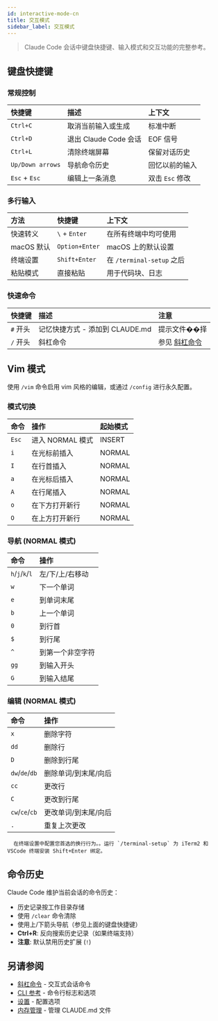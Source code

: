 ```yaml
---
id: interactive-mode-cn
title: 交互模式
sidebar_label: 交互模式
---
```


> Claude Code 会话中键盘快捷键、输入模式和交互功能的完整参考。

## 键盘快捷键

### 常规控制

| 快捷键 | 描述 | 上下文 |
| :--------------- | :--------------------------------- | :------------------------- |
| `Ctrl+C` | 取消当前输入或生成 | 标准中断 |
| `Ctrl+D` | 退出 Claude Code 会话 | EOF 信号 |
| `Ctrl+L` | 清除终端屏幕 | 保留对话历史 |
| `Up/Down arrows` | 导航命令历史 | 回忆以前的输入 |
| `Esc` + `Esc` | 编辑上一条消息 | 双击 `Esc` 修改 |

### 多行输入

| 方法 | 快捷键 | 上下文 |
| :------------- | :------------- | :---------------------- |
| 快速转义 | `\` + `Enter` | 在所有终端中均可使用 |
| macOS 默认 | `Option+Enter` | macOS 上的默认设置 |
| 终端设置 | `Shift+Enter` | 在 `/terminal-setup` 之后 |
| 粘贴模式 | 直接粘贴 | 用于代码块、日志 |

### 快速命令

| 快捷键 | 描述 | 注意 |
| :----------- | :--------------------------------- | :-------------------------------------------------------- |
| `#` 开头 | 记忆快捷方式 - 添加到 CLAUDE.md | 提示文件��择 |
| `/` 开头 | 斜杠命令 | 参见 [斜杠命令](/en/docs/claude-code/slash-commands) |

## Vim 模式

使用 `/vim` 命令启用 vim 风格的编辑，或通过 `/config` 进行永久配置。

### 模式切换

| 命令 | 操作 | 起始模式 |
| :------ | :-------------------------- | :-------- |
| `Esc` | 进入 NORMAL 模式 | INSERT |
| `i` | 在光标前插入 | NORMAL |
| `I` | 在行首插入 | NORMAL |
| `a` | 在光标后插入 | NORMAL |
| `A` | 在行尾插入 | NORMAL |
| `o` | 在下方打开新行 | NORMAL |
| `O` | 在上方打开新行 | NORMAL |

### 导航 (NORMAL 模式)

| 命令 | 操作 |
| :-------------- | :------------------------ |
| `h`/`j`/`k`/`l` | 左/下/上/右移动 |
| `w` | 下一个单词 |
| `e` | 到单词末尾 |
| `b` | 上一个单词 |
| `0` | 到行首 |
| `$` | 到行尾 |
| `^` | 到第一个非空字符 |
| `gg` | 到输入开头 |
| `G` | 到输入结尾 |

### 编辑 (NORMAL 模式)

| 命令 | 操作 |
| :------------- | :---------------------- |
| `x` | 删除字符 |
| `dd` | 删除行 |
| `D` | 删除到行尾 |
| `dw`/`de`/`db` | 删除单词/到末尾/向后 |
| `cc` | 更改行 |
| `C` | 更改到行尾 |
| `cw`/`ce`/`cb` | 更改单词/到末尾/向后 |
| `.` | 重复上次更改 |

```
  在终端设置中配置您首选的换行行为。。运行 `/terminal-setup` 为 iTerm2 和 VSCode 终端安装 Shift+Enter 绑定。
```

## 命令历史

Claude Code 维护当前会话的命令历史：

* 历史记录按工作目录存储
* 使用 `/clear` 命令清除
* 使用上/下箭头导航（参见上面的键盘快捷键）
* **Ctrl+R**: 反向搜索历史记录（如果终端支持）
* **注意**: 默认禁用历史扩展 (`!`) 

## 另请参阅

* [斜杠命令](/en/docs/claude-code/slash-commands) - 交互式会话命令
* [CLI 参考](/en/docs/claude-code/cli-reference) - 命令行标志和选项
* [设置](/en/docs/claude-code/settings) - 配置选项
* [内存管理](/en/docs/claude-code/memory) - 管理 CLAUDE.md 文件
